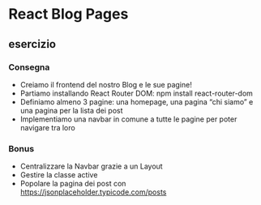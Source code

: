 # React Blog Pages

## esercizio 

### Consegna
- Creiamo il frontend del nostro Blog e le sue pagine!
- Partiamo installando React Router DOM: npm install react-router-dom
- Definiamo almeno 3 pagine: una homepage, una pagina “chi siamo” e una pagina per la lista dei post
- Implementiamo una navbar in comune a tutte le pagine per poter navigare tra loro

### Bonus
- Centralizzare la Navbar grazie a un Layout
- Gestire la classe active
- Popolare la pagina dei post con https://jsonplaceholder.typicode.com/posts